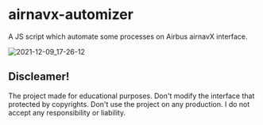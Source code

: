 # airnavx-automizer
 A JS script which automate some processes on Airbus airnavX interface.

![2021-12-09_17-26-12](https://user-images.githubusercontent.com/22788481/145414646-144d1859-9c39-4ed9-8544-e10475068684.png)

## Discleamer!

The project made for educational purposes. Don't modify the interface that protected by copyrights. Don't use the project on any production. I do not accept any responsibility or liability.
